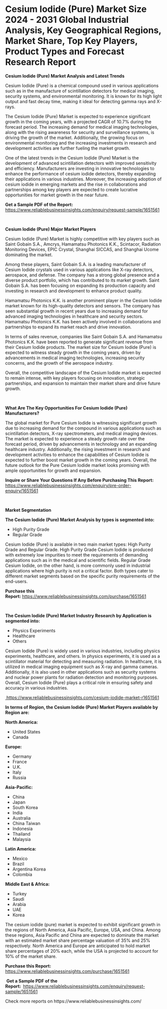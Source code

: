 <p><h1>Cesium Iodide (Pure) Market Size 2024 - 2031 Global Industrial Analysis, Key Geographical Regions, Market Share, Top Key Players, Product Types and Forecast Research Report</h1></p><p><strong>Cesium Iodide (Pure) Market Analysis and Latest Trends</strong></p>
<p><p>Cesium Iodide (Pure) is a chemical compound used in various applications such as in the manufacture of scintillation detectors for medical imaging, security systems, and environmental monitoring. It is known for its high light output and fast decay time, making it ideal for detecting gamma rays and X-rays.</p><p>The Cesium Iodide (Pure) Market is expected to experience significant growth in the coming years, with a projected CAGR of 10.7% during the forecast period. The increasing demand for medical imaging technologies, along with the rising awareness for security and surveillance systems, is driving the growth of the market. Additionally, the growing focus on environmental monitoring and the increasing investments in research and development activities are further fueling the market growth.</p><p>One of the latest trends in the Cesium Iodide (Pure) Market is the development of advanced scintillation detectors with improved sensitivity and efficiency. Manufacturers are investing in innovative technologies to enhance the performance of cesium iodide detectors, thereby expanding their applications in various industries. Moreover, the increasing adoption of cesium iodide in emerging markets and the rise in collaborations and partnerships among key players are expected to create lucrative opportunities for market growth in the near future.</p></p>
<p><strong>Get a Sample PDF of the Report:&nbsp;</strong> <a href="https://www.reliablebusinessinsights.com/enquiry/request-sample/1651561">https://www.reliablebusinessinsights.com/enquiry/request-sample/1651561</a></p>
<p>&nbsp;</p>
<p><strong>Cesium Iodide (Pure) Major Market Players</strong></p>
<p><p>Cesium Iodide (Pure) Market is highly competitive with key players such as Saint Gobain S.A., Amcrys, Hamamatsu Photonics K.K., Scintacor, Radiation Monitoring Devices, EPIC Crystal, Shanghai SICCAS, and Shanghai Ucome dominating the market.</p><p>Among these players, Saint Gobain S.A. is a leading manufacturer of Cesium Iodide crystals used in various applications like X-ray detectors, aerospace, and defense. The company has a strong global presence and a diverse product portfolio, which has contributed to its market growth. Saint Gobain S.A. has been focusing on expanding its production capacity and investing in research and development to enhance product quality.</p><p>Hamamatsu Photonics K.K. is another prominent player in the Cesium Iodide market known for its high-quality detectors and sensors. The company has seen substantial growth in recent years due to increasing demand for advanced imaging technologies in healthcare and security sectors. Hamamatsu Photonics K.K. has been actively involved in collaborations and partnerships to expand its market reach and drive innovation.</p><p>In terms of sales revenue, companies like Saint Gobain S.A. and Hamamatsu Photonics K.K. have been reported to generate significant revenue from their Cesium Iodide products. The market size for Cesium Iodide (Pure) is expected to witness steady growth in the coming years, driven by advancements in medical imaging technologies, increasing security concerns, and the growth of the aerospace industry.</p><p>Overall, the competitive landscape of the Cesium Iodide market is expected to remain intense, with key players focusing on innovation, strategic partnerships, and expansion to maintain their market share and drive future growth.</p></p>
<p>&nbsp;</p>
<p><strong>What Are The Key Opportunities For Cesium Iodide (Pure) Manufacturers?</strong></p>
<p><p>The global market for Pure Cesium Iodide is witnessing significant growth due to increasing demand for the compound in various applications such as scintillation detectors, X-ray spectrometers, and medical imaging devices. The market is expected to experience a steady growth rate over the forecast period, driven by advancements in technology and an expanding healthcare industry. Additionally, the rising investment in research and development activities to enhance the capabilities of Cesium Iodide is expected to further boost market growth in the coming years. Overall, the future outlook for the Pure Cesium Iodide market looks promising with ample opportunities for growth and expansion.</p></p>
<p><strong>Inquire or Share Your Questions If Any Before Purchasing This Report:</strong> <a href="https://www.reliablebusinessinsights.com/enquiry/pre-order-enquiry/1651561">https://www.reliablebusinessinsights.com/enquiry/pre-order-enquiry/1651561</a></p>
<p>&nbsp;</p>
<p><strong>Market Segmentation</strong></p>
<p><strong>The Cesium Iodide (Pure) Market Analysis by types is segmented into:</strong></p>
<p><ul><li>High Purity Grade</li><li>Regular Grade</li></ul></p>
<p><p>Cesium Iodide (Pure) is available in two main market types: High Purity Grade and Regular Grade. High Purity Grade Cesium Iodide is produced with extremely low impurities to meet the requirements of demanding applications such as in the medical and scientific fields. Regular Grade Cesium Iodide, on the other hand, is more commonly used in industrial applications where high purity is not a critical factor. Both types cater to different market segments based on the specific purity requirements of the end-users.</p></p>
<p><strong>Purchase this Report:&nbsp;</strong><a href="https://www.reliablebusinessinsights.com/purchase/1651561">https://www.reliablebusinessinsights.com/purchase/1651561</a></p>
<p>&nbsp;</p>
<p><strong>The Cesium Iodide (Pure) Market Industry Research by Application is segmented into:</strong></p>
<p><ul><li>Physics Experiments</li><li>Healthcare</li><li>Others</li></ul></p>
<p><p>Cesium Iodide (Pure) is widely used in various industries, including physics experiments, healthcare, and others. In physics experiments, it is used as a scintillator material for detecting and measuring radiation. In healthcare, it is utilized in medical imaging equipment such as X-ray and gamma cameras. Additionally, it is also used in other applications such as security systems and nuclear power plants for radiation detection and monitoring purposes. Overall, Cesium Iodide (Pure) plays a critical role in ensuring safety and accuracy in various industries.</p></p>
<p><a href="https://www.reliablebusinessinsights.com/cesium-iodide-market-r1651561">&nbsp;https://www.reliablebusinessinsights.com/cesium-iodide-market-r1651561</a></p>
<p><strong>In terms of Region, the Cesium Iodide (Pure) Market Players available by Region are:</strong></p>
<p>
    <p> <strong> North America: </strong>
        <ul>
            <li>United States</li>
            <li>Canada</li>
        </ul>
        </p> 
    <p> <strong> Europe: </strong>
        <ul>
            <li>Germany</li>
            <li>France</li>
            <li>U.K.</li>
            <li>Italy</li>
            <li>Russia</li>
        </ul>
        </p> 
    <p> <strong> Asia-Pacific: </strong>
        <ul>
            <li>China</li>
            <li>Japan</li>
            <li>South Korea</li>
            <li>India</li>
            <li>Australia</li>
            <li>China Taiwan</li>
            <li>Indonesia</li>
            <li>Thailand</li>
            <li>Malaysia</li>
        </ul>
        </p> 
    <p> <strong> Latin America: </strong>
        <ul>
            <li>Mexico</li>
            <li>Brazil</li>
            <li>Argentina Korea</li>
            <li>Colombia</li>
        </ul>
        </p> 
    <p> <strong> Middle East & Africa: </strong>
        <ul>
            <li>Turkey</li>
            <li>Saudi</li>
            <li>Arabia</li>
            <li>UAE</li>
            <li>Korea</li>
        </ul>
    </p>
    </p>
<p><p>The cesium iodide (pure) market is expected to exhibit significant growth in the regions of North America, Asia Pacific, Europe, USA, and China. Among these regions, Asia Pacific and China are expected to dominate the market with an estimated market share percentage valuation of 35% and 25% respectively. North America and Europe are anticipated to hold market share percentages of 20% each, while the USA is projected to account for 10% of the market share.</p></p>
<p><strong>Purchase this Report: </strong><a href="https://www.reliablebusinessinsights.com/purchase/1651561">https://www.reliablebusinessinsights.com/purchase/1651561</a></p>
<p>&nbsp;<strong>Get a Sample PDF of the Report:&nbsp;&nbsp;</strong><a href="https://www.reliablebusinessinsights.com/enquiry/request-sample/1651561">https://www.reliablebusinessinsights.com/enquiry/request-sample/1651561</a></p>
<p><strong></strong></p>
<p>Check more reports on https://www.reliablebusinessinsights.com/</p>